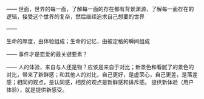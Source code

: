 ——
世面，世界的每一面，了解每一面的存在都有背景渊源，了解每一面存在的逻辑，接受这个世界的复杂，然后继续追求自己想要的世界

——

生命的厚度，由体验组成；生命的记忆，由被定格的瞬间组成

——
事件才是恋爱的最关键要素？

——
人的体验，来自与人还是物？应该是来自于对比；新景色和看腻了的景色的对比，带来了新鲜感；和其他人的对比，自己更好，是虚荣心，自己更差，是落差感；相同的观点，是认同感，相反的观点是新鲜感和排斥感。
提供新体验（用户体验），就是提供新感受。
